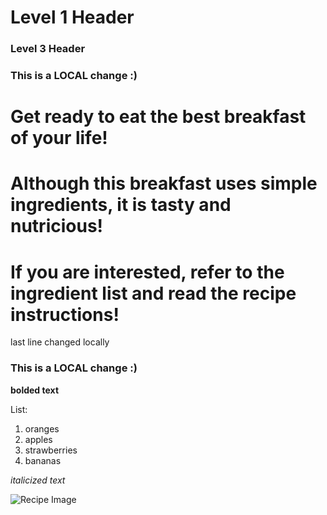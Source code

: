 # Level 1 Header
### Level 3 Header
### This is a LOCAL change :)
# Get ready to eat the best breakfast of your life!
# Although this breakfast uses simple ingredients, it is tasty and nutricious!
# If you are interested, refer to the ingredient list and read the recipe instructions!
last line changed locally
### This is a LOCAL change :)
**bolded text**

List:
1. oranges
2. apples
3. strawberries
4. bananas

*italicized text*

 ![Recipe Image](downloads/recipe/recipe.jpg)